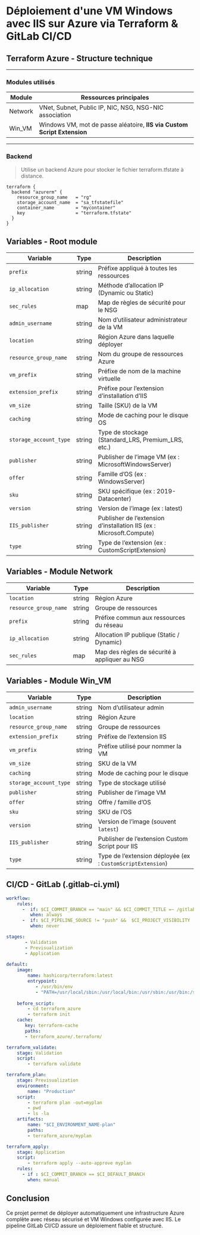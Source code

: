 # Déploiement d'une VM Windows avec IIS sur Azure via Terraform & GitLab CI/CD

## Terraform Azure - Structure technique

---

### Modules utilisés

| Module   | Ressources principales                                                                 |
|----------|------------------------------------------------------------------------------------------|
| Network  | VNet, Subnet, Public IP, NIC, NSG, NSG-NIC association                                  |
| Win_VM   | Windows VM, mot de passe aléatoire, **IIS via Custom Script Extension**                 |

---

### Backend

> Utilise un backend Azure pour stocker le fichier terraform.tfstate à distance.

```hcl
terraform {
  backend "azurerm" {
    resource_group_name   = "rg"
    storage_account_name  = "sa_tfstatefile"
    container_name        = "mycontainer"
    key                   = "terraform.tfstate"
  }
}
```



## Variables - Root module

| **Variable**           | **Type** | **Description**                                                      |
| ---------------------- | -------- | -------------------------------------------------------------------- |
| `prefix`               | string   | Préfixe appliqué à toutes les ressources                             |
| `ip_allocation`        | string   | Méthode d’allocation IP (Dynamic ou Static)                          |
| `sec_rules`            | map      | Map de règles de sécurité pour le NSG                                |
| `admin_username`       | string   | Nom d’utilisateur administrateur de la VM                            |
| `location`             | string   | Région Azure dans laquelle déployer                                  |
| `resource_group_name`  | string   | Nom du groupe de ressources Azure                                    |
| `vm_prefix`            | string   | Préfixe de nom de la machine virtuelle                               |
| `extension_prefix`     | string   | Préfixe pour l’extension d’installation d’IIS                        |
| `vm_size`              | string   | Taille (SKU) de la VM                                                |
| `caching`              | string   | Mode de caching pour le disque OS                                    |
| `storage_account_type` | string   | Type de stockage (Standard\_LRS, Premium\_LRS, etc.)                 |
| `publisher`            | string   | Publisher de l’image VM (ex : MicrosoftWindowsServer)                |
| `offer`                | string   | Famille d’OS (ex : WindowsServer)                                    |
| `sku`                  | string   | SKU spécifique (ex : 2019-Datacenter)                                |
| `version`              | string   | Version de l’image (ex : latest)                                     |
| `IIS_publisher`        | string   | Publisher de l’extension d’installation IIS (ex : Microsoft.Compute) |
| `type`                 | string   | Type de l’extension (ex : CustomScriptExtension)                     |


## Variables - Module Network
| **Variable**          | **Type** | **Description**                               |
| --------------------- | -------- | --------------------------------------------- |
| `location`            | string   | Région Azure                                  |
| `resource_group_name` | string   | Groupe de ressources                          |
| `prefix`              | string   | Préfixe commun aux ressources du réseau       |
| `ip_allocation`       | string   | Allocation IP publique (Static / Dynamic)     |
| `sec_rules`           | map      | Map des règles de sécurité à appliquer au NSG |


## Variables - Module Win_VM
| **Variable**           | **Type** | **Description**                                             |
| ---------------------- | -------- | ----------------------------------------------------------- |
| `admin_username`       | string   | Nom d’utilisateur admin                                     |
| `location`             | string   | Région Azure                                                |
| `resource_group_name`  | string   | Groupe de ressources                                        |
| `extension_prefix`     | string   | Préfixe de l’extension IIS                                  |
| `vm_prefix`            | string   | Préfixe utilisé pour nommer la VM                           |
| `vm_size`              | string   | SKU de la VM                                                |
| `caching`              | string   | Mode de caching pour le disque                              |
| `storage_account_type` | string   | Type de stockage utilisé                                    |
| `publisher`            | string   | Publisher de l’image VM                                     |
| `offer`                | string   | Offre / famille d’OS                                        |
| `sku`                  | string   | SKU de l’OS                                                 |
| `version`              | string   | Version de l’image (souvent `latest`)                       |
| `IIS_publisher`        | string   | Publisher de l’extension Custom Script pour IIS             |
| `type`                 | string   | Type de l’extension déployée (ex : `CustomScriptExtension`) |


## CI/CD - GitLab (.gitlab-ci.yml)
```yaml
workflow:
    rules:
      -  if: $CI_COMMIT_BRANCH == "main" && $CI_COMMIT_TITLE =~ /gitlab$/
         when: always
      -  if: $CI_PIPELINE_SOURCE != "push" &&  $CI_PROJECT_VISIBILITY != "public"  
         when: never  

stages:
       - Validation
       - Previsualization
       - Application
       
default:
    image: 
        name: hashicorp/terraform:latest
        entrypoint:
           - /usr/bin/env
           - "PATH=/usr/local/sbin:/usr/local/bin:/usr/sbin:/usr/bin:/sbin:/bin"
    
    before_script:
        - cd terraform_azure
        - terraform init 
    cache:
       key: terraform-cache
       paths:
       - terraform_azure/.terraform/

terraform_validate:
    stage: Validation
    script:
        - terraform validate    

terraform_plan:
    stage: Previsualization
    environment: 
        name: "Production"
    script:
        - terraform plan -out=myplan
        - pwd
        - ls -la 
    artifacts:
        name: "$CI_ENVIRONMENT_NAME-plan"
        paths: 
        - terraform_azure/myplan    

terraform_apply:
    stage: Application
    script:
        - terraform apply --auto-approve myplan
    rules:
      - if : $CI_COMMIT_BRANCH == $CI_DEFAULT_BRANCH
        when: manual  
```

## Conclusion

Ce projet permet de déployer automatiquement une infrastructure Azure complète avec réseau sécurisé et VM Windows configurée avec IIS. Le pipeline GitLab CI/CD assure un déploiement fiable et structuré.